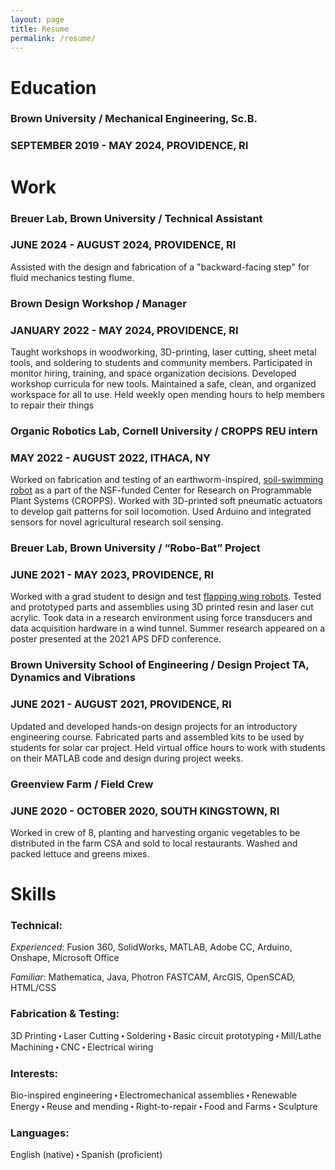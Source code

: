 ```yaml
---
layout: page
title: Resume
permalink: /resume/
---
```


# Education
### **Brown University** / Mechanical Engineering, Sc.B.
### SEPTEMBER  2019 - MAY 2024,  PROVIDENCE, RI

# Work
### **Breuer Lab, Brown University** / Technical Assistant
### JUNE  2024 - AUGUST 2024,  PROVIDENCE, RI
Assisted with the design and fabrication of a "backward-facing step" for fluid mechanics testing flume. 

### **Brown Design Workshop** / Manager
### JANUARY  2022 - MAY 2024,  PROVIDENCE, RI
Taught workshops in woodworking, 3D-printing, laser cutting, sheet metal tools, and soldering to students and community members. Participated in monitor hiring, training, and space organization decisions. Developed workshop curricula for new tools. Maintained a safe, clean, and organized workspace for all to use. Held weekly open mending hours to help members to repair their things

### **Organic Robotics Lab**, Cornell University / CROPPS REU intern
### MAY  2022 - AUGUST 2022,  ITHACA, NY
Worked on fabrication and testing of an earthworm-inspired, [soil-swimming robot](/worm/) as a part of the NSF-funded Center for Research on Programmable Plant Systems (CROPPS). Worked with 3D-printed soft pneumatic actuators to develop gait patterns for soil locomotion. Used Arduino and integrated sensors for novel agricultural research soil sensing. 

### **Breuer Lab, Brown University** / “Robo-Bat” Project
### JUNE  2021 - MAY 2023,  PROVIDENCE, RI
Worked with a grad student to design and test [flapping wing robots](/flapper/). Tested and prototyped parts and assemblies using 3D printed resin and laser cut acrylic. Took data in a research environment using force transducers and data acquisition hardware in a wind tunnel. Summer research appeared on a poster presented at the 2021 APS DFD conference. 

### **Brown University School of Engineering** / Design Project TA, Dynamics and Vibrations
### JUNE  2021 - AUGUST 2021,  PROVIDENCE, RI
Updated and developed hands-on design projects for an introductory engineering course. Fabricated parts and assembled kits to be used by students for solar car project. Held virtual office hours to work with students on their MATLAB code and design during project weeks. 

### **Greenview Farm** / Field Crew
### JUNE  2020 - OCTOBER 2020,  SOUTH KINGSTOWN, RI
Worked in crew of 8, planting and harvesting organic vegetables to be distributed in the farm CSA and sold to local restaurants. Washed and packed lettuce and greens mixes.

# Skills
### **Technical:**
_Experienced_:  Fusion 360, SolidWorks, MATLAB, Adobe CC, Arduino, Onshape, Microsoft Office

_Familiar_:  Mathematica, Java, Photron FASTCAM, ArcGIS, OpenSCAD, HTML/CSS
### **Fabrication & Testing:**
3D Printing  ⬝  Laser Cutting  ⬝  Soldering  ⬝  Basic circuit prototyping  ⬝  Mill/Lathe Machining  ⬝  CNC  ⬝  Electrical wiring
### **Interests:** 
Bio-inspired engineering   ⬝  Electromechanical assemblies  ⬝   Renewable Energy  ⬝   Reuse and mending  ⬝  Right-to-repair  ⬝  Food and Farms  ⬝  Sculpture
### **Languages:** 
English (native)  ⬝  Spanish (proficient)
